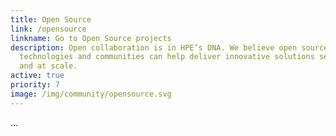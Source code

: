 ```yaml
---
title: Open Source
link: /opensource
linkname: Go to Open Source projects
description: Open collaboration is in HPE’s DNA. We believe open source
  technologies and communities can help deliver innovative solutions securely
  and at scale.
active: true
priority: 7
image: /img/community/opensource.svg
---
```

...